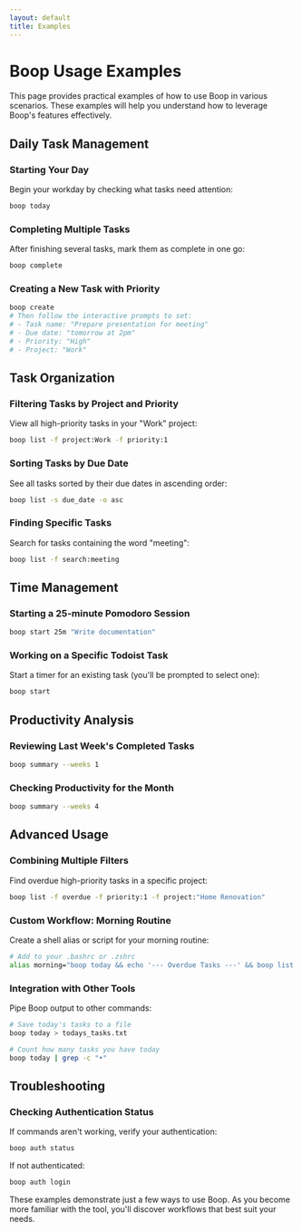 ```yaml
---
layout: default
title: Examples
---
```


# Boop Usage Examples

This page provides practical examples of how to use Boop in various scenarios. These examples will help you understand how to leverage Boop's features effectively.

## Daily Task Management

### Starting Your Day

Begin your workday by checking what tasks need attention:

```bash
boop today
```

### Completing Multiple Tasks

After finishing several tasks, mark them as complete in one go:

```bash
boop complete
```

### Creating a New Task with Priority

```bash
boop create
# Then follow the interactive prompts to set:
# - Task name: "Prepare presentation for meeting"
# - Due date: "tomorrow at 2pm"
# - Priority: "High"
# - Project: "Work"
```

## Task Organization

### Filtering Tasks by Project and Priority

View all high-priority tasks in your "Work" project:

```bash
boop list -f project:Work -f priority:1
```

### Sorting Tasks by Due Date

See all tasks sorted by their due dates in ascending order:

```bash
boop list -s due_date -o asc
```

### Finding Specific Tasks

Search for tasks containing the word "meeting":

```bash
boop list -f search:meeting
```

## Time Management

### Starting a 25-minute Pomodoro Session

```bash
boop start 25m "Write documentation"
```

### Working on a Specific Todoist Task

Start a timer for an existing task (you'll be prompted to select one):

```bash
boop start
```

## Productivity Analysis

### Reviewing Last Week's Completed Tasks

```bash
boop summary --weeks 1
```

### Checking Productivity for the Month

```bash
boop summary --weeks 4
```

## Advanced Usage

### Combining Multiple Filters

Find overdue high-priority tasks in a specific project:

```bash
boop list -f overdue -f priority:1 -f project:"Home Renovation"
```

### Custom Workflow: Morning Routine

Create a shell alias or script for your morning routine:

```bash
# Add to your .bashrc or .zshrc
alias morning="boop today && echo '--- Overdue Tasks ---' && boop list -f overdue"
```

### Integration with Other Tools

Pipe Boop output to other commands:

```bash
# Save today's tasks to a file
boop today > todays_tasks.txt

# Count how many tasks you have today
boop today | grep -c "•"
```

## Troubleshooting

### Checking Authentication Status

If commands aren't working, verify your authentication:

```bash
boop auth status
```

If not authenticated:

```bash
boop auth login
```

These examples demonstrate just a few ways to use Boop. As you become more familiar with the tool, you'll discover workflows that best suit your needs. 